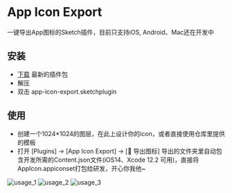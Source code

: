 # App Icon Export
一键导出App图标的Sketch插件，目前只支持iOS, Android、Mac还在开发中
## 安装

- [下载](./app-icon-export.sketchplugin.zip) 最新的插件包
- 解压
- 双击 app-icon-export.sketchplugin

## 使用
- 创建一个1024*1024的图层，在此上设计你的icon，或者直接使用仓库里提供的模板
- 打开 [Plugins] -> [App Icon Export] -> [📱 导出图标]
导出的文件夹里自动包含开发所需的Content.json文件(iOS14、Xcode 12.2 可用)，直接将AppIcon.appiconset打包给研发，开心你我他~

![usage_1](https://cdn.jsdelivr.net/gh/wendygaoyuan/sketch-app-icon-export/usage_1.gif)
![usage_2](https://cdn.jsdelivr.net/gh/wendygaoyuan/sketch-app-icon-export/usage_2.gif)
![usage_3](https://cdn.jsdelivr.net/gh/wendygaoyuan/sketch-app-icon-export/usage_3.gif)
